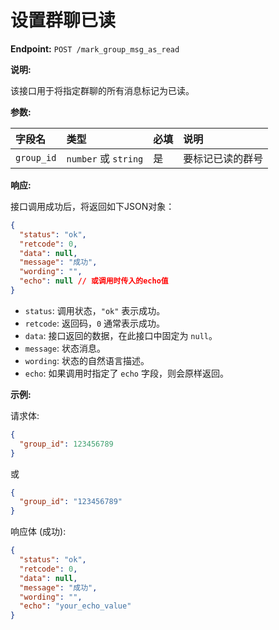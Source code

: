 # 设置群聊已读

**Endpoint:** `POST /mark_group_msg_as_read`

**说明:**

该接口用于将指定群聊的所有消息标记为已读。

**参数:**

| 字段名   | 类型         | 必填 | 说明         |
| :------- | :----------- | :--- | :----------- |
| `group_id` | `number` 或 `string` | 是   | 要标记已读的群号 |

**响应:**

接口调用成功后，将返回如下JSON对象：

```json
{
  "status": "ok",
  "retcode": 0,
  "data": null,
  "message": "成功",
  "wording": "",
  "echo": null // 或调用时传入的echo值
}
```

*   `status`: 调用状态，`"ok"` 表示成功。
*   `retcode`: 返回码，`0` 通常表示成功。
*   `data`: 接口返回的数据，在此接口中固定为 `null`。
*   `message`: 状态消息。
*   `wording`: 状态的自然语言描述。
*   `echo`: 如果调用时指定了 `echo` 字段，则会原样返回。

**示例:**

请求体:

```json
{
  "group_id": 123456789
}
```

或

```json
{
  "group_id": "123456789"
}
```

响应体 (成功):

```json
{
  "status": "ok",
  "retcode": 0,
  "data": null,
  "message": "成功",
  "wording": "",
  "echo": "your_echo_value"
}
```